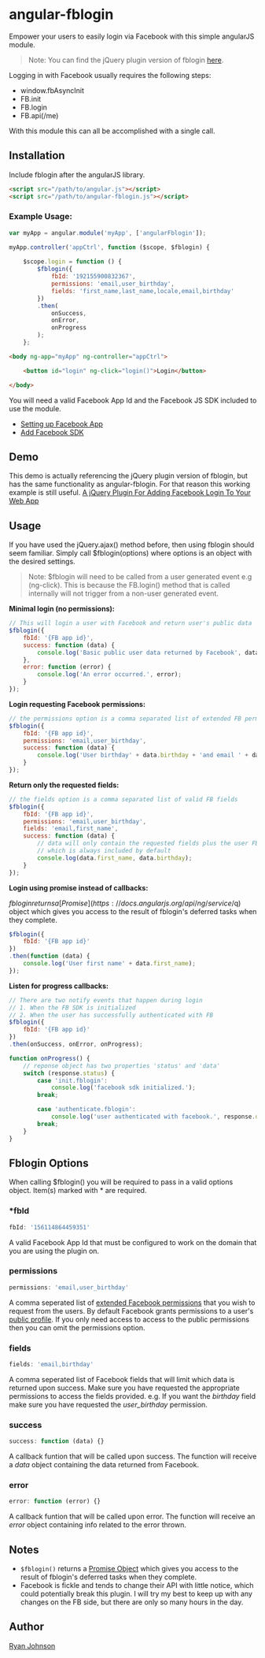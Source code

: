 angular-fblogin
==============

Empower your users to easily login via Facebook with this simple angularJS module.

>Note: You can find the jQuery plugin version of fblogin [here](https://github.com/ryandrewjohnson/jquery-fblogin).

Logging in with Facebook usually requires the following steps:
* window.fbAsyncInit
* FB.init
* FB.login
* FB.api(/me)

With this module this can all be accomplished with a single call.

## Installation

Include fblogin after the angularJS library.

```html
<script src="/path/to/angular.js"></script>
<script src="/path/to/angular-fblogin.js"></script>
```

### Example Usage:

```javascript
var myApp = angular.module('myApp', ['angularFblogin']);

myApp.controller('appCtrl', function ($scope, $fblogin) {
            
    $scope.login = function () {
        $fblogin({
            fbId: '192155900832367',
            permissions: 'email,user_birthday',
            fields: 'first_name,last_name,locale,email,birthday'
        })
        .then(
            onSuccess,
            onError,
            onProgress
        );
    };
```

```html
<body ng-app="myApp" ng-controller="appCtrl">

    <button id="login" ng-click="login()">Login</button>

</body>    
```

You will need a valid Facebook App Id and the Facebook JS SDK included to use the module.
* [Setting up Facebook App](http://bit.ly/1kcBV6s)
* [Add Facebook SDK](http://bit.ly/1kcFDNy)

## Demo

This demo is actually referencing the jQuery plugin version of fblogin, but has the same functionality as angular-fblogin. For that reason this working example is still useful. [A jQuery Plugin For Adding Facebook Login To Your Web App](http://blog.shakainteractive.com/fblogin/)

## Usage

If you have used the jQuery.ajax() method before, then using fblogin should seem familiar. Simply call $fblogin(options) where options is an object with the desired settings.

>Note: $fblogin will need to be called from a user generated event e.g (ng-click). This is because the FB.login() method that is called internally will not trigger from a non-user generated event.

**Minimal login (no permissions):**

```javascript
// This will login a user with Facebook and return user's public data
$fblogin({
    fbId: '{FB app id}',
    success: function (data) {
        console.log('Basic public user data returned by Facebook', data);
    },
    error: function (error) {
        console.log('An error occurred.', error);
    }
});
```

**Login requesting Facebook permissions:**

```javascript
// the permissions option is a comma separated list of extended FB permissions
$fblogin({
    fbId: '{FB app id}',
    permissions: 'email,user_birthday',
    success: function (data) {
        console.log('User birthday' + data.birthday + 'and email ' + data.email);
    }
});
```

**Return only the requested fields:**

```javascript
// the fields option is a comma separated list of valid FB fields
$fblogin({
    fbId: '{FB app id}',
    permissions: 'email,user_birthday',
    fields: 'email,first_name',
    success: function (data) {
        // data will only contain the requested fields plus the user FB id
        // which is always included by default
        console.log(data.first_name, data.birthday);
    }
});
```

**Login using promise instead of callbacks:**

$fblogin returns a [Promise](https://docs.angularjs.org/api/ng/service/$q) object which gives you access to the result of fblogin's deferred tasks when they complete. 

```javascript
$fblogin({
    fbId: '{FB app id}'
})
.then(function (data) {
    console.log('User first name' + data.first_name);
});
```

**Listen for progress callbacks:**

```javascript
// There are two notify events that happen during login
// 1. When the FB SDK is initialized
// 2. When the user has successfully authenticated with FB
$fblogin({
    fbId: '{FB app id}'
})
.then(onSuccess, onError, onProgress);

function onProgress() {
    // reponse object has two properties 'status' and 'data'
    switch (response.status) {
        case 'init.fblogin':
            console.log('facebook sdk initialized.');  
        break;

        case 'authenticate.fblogin':
            console.log('user authenticated with facebook.', response.data);
        break;
    }
}
```

## Fblogin Options

When calling $fblogin() you will be required to pass in a valid options object. Item(s) marked with * are required.

### *fbId

```javascript
fbId: '156114864459351'
```
A valid Facebook App Id that must be configured to work on the domain that you are using the plugin on.

### permissions

```javascript
permissions: 'email,user_birthday'
```
A comma seperated list of [extended Facebook permissions](http://bit.ly/1kcx9WP) that you wish to request from the users. By default Facebook grants permissions to a user's [public profile](http://bit.ly/1kcwV1M). If you only need access to access to the public permissions then you can omit the permissions option. 

### fields

```javascript
fields: 'email,birthday'
```
A comma seperated list of Facebook fields that will limit which data is returned upon success. Make sure you have requested the appropriate permissions to access the fields provided. e.g. If you want the *birthday* field make sure you have requested the *user_birthday* permission.

### success

```javascript
success: function (data) {}
```
A callback funtion that will be called upon success. The function will receive a *data* object containing the data returned from Facebook.

### error

```javascript
error: function (error) {}
```
A callback funtion that will be called upon error. The function will receive an *error* object containing info related to the error thrown. 


## Notes
* `$fblogin()` returns a [Promise Object](https://docs.angularjs.org/api/ng/service/$q) which gives you access to the result of fblogin's deferred tasks when they complete.
* Facebook is fickle and tends to change their API with little notice, which could potentially break this plugin. I will try my best to keep up with any changes on the FB side, but there are only so many hours in the day.

## Author

[Ryan Johnson](https://github.com/ryandrewjohnson)
